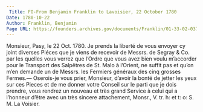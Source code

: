 ```yaml
---
 Title: FO-From Benjamin Franklin to Lavoisier, 22 October 1780
Date: 1780-10-22
Author: Franklin, Benjamin
Page URL: https://founders.archives.gov/documents/Franklin/01-33-02-0372
---
```


Monsieur,
Pasy, le 22 Oct. 1780.
Je prends la liberté de vous envoyer cy joint diverses Piéces que je viens de recevoir de Messrs. de Segray & Co. par les quelles vous verrez que l’Ordre que vous avez bien voulu m’accorder pour le Transport des Salpêtres de St. Malo à l’Orient, ne suffit pas et qu’on m’en demande un de Messrs. les Fermiers généraux des cinq grosses Fermes.— Oserois-je vous prier, Monsieur, d’avoir la bonté de jetter les yeux sur ces Pieces et de me donner votre Conseil sur le parti que je dois prendre, vous rendrez un nouveau et très grand Service à celui qui a l’honneur d’être avec un très sincere attachement, Monsr., V. tr. h: et t: o: S.
M. La Voisier.

